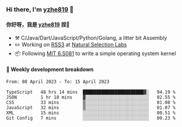 ### Hi there, I'm [yzhe819](https://github.com/yzhe819) 👋

#### 你好呀，我是 [yzhe819](https://github.com/yzhe819) 捏👋

- :hammer_and_pick: C/Java/Dart/JavaScript/Python/Golang, a litter bit Assembly
- :pencil2: Working on [RSS3](https://github.com/NaturalSelectionLabs/RSS3) at [Natural Selection Labs](https://github.com/NaturalSelectionLabs)
- 📦 Following [MIT 6.S081](https://pdos.csail.mit.edu/6.S081/2020/) to write a simple operating system kernel



#### 📝 Weekly development breakdown

<!--START_SECTION:waka-->

```text
From: 08 April 2023 - To: 15 April 2023

TypeScript   48 hrs 14 mins  ███████████████████████▓░   94.19 %
JSON         1 hr 18 mins    ▓░░░░░░░░░░░░░░░░░░░░░░░░   02.55 %
CSS          33 mins         ▒░░░░░░░░░░░░░░░░░░░░░░░░   01.08 %
JavaScript   32 mins         ▒░░░░░░░░░░░░░░░░░░░░░░░░   01.07 %
XML          15 mins         ░░░░░░░░░░░░░░░░░░░░░░░░░   00.51 %
Git Config   7 mins          ░░░░░░░░░░░░░░░░░░░░░░░░░   00.23 %
```

<!--END_SECTION:waka-->



